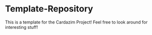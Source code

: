 # Template-Repository

This is a template for the Cardazim Project!
Feel free to look around for interesting stuff!